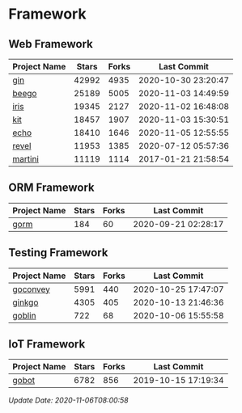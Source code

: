 # Framework

## Web Framework
| Project Name | Stars | Forks | Last Commit |
| ------------ | ----- | ----- | ----------- |
| [gin](https://github.com/gin-gonic/gin) | 42992 | 4935 | 2020-10-30 23:20:47 |
| [beego](https://github.com/astaxie/beego) | 25189 | 5005 | 2020-11-03 14:49:59 |
| [iris](https://github.com/kataras/iris) | 19345 | 2127 | 2020-11-02 16:48:08 |
| [kit](https://github.com/go-kit/kit) | 18457 | 1907 | 2020-11-03 15:30:51 |
| [echo](https://github.com/labstack/echo) | 18410 | 1646 | 2020-11-05 12:55:55 |
| [revel](https://github.com/revel/revel) | 11953 | 1385 | 2020-07-12 05:57:36 |
| [martini](https://github.com/go-martini/martini) | 11119 | 1114 | 2017-01-21 21:58:54 |

## ORM Framework
| Project Name | Stars | Forks | Last Commit |
| ------------ | ----- | ----- | ----------- |
| [gorm](https://github.com/jinzhu/gorm) | 184 | 60 | 2020-09-21 02:28:17 |

## Testing Framework
| Project Name | Stars | Forks | Last Commit |
| ------------ | ----- | ----- | ----------- |
| [goconvey](https://github.com/smartystreets/goconvey) | 5991 | 440 | 2020-10-25 17:47:07 |
| [ginkgo](https://github.com/onsi/ginkgo) | 4305 | 405 | 2020-10-13 21:46:36 |
| [goblin](https://github.com/franela/goblin) | 722 | 68 | 2020-10-06 15:55:58 |

## IoT Framework
| Project Name | Stars | Forks | Last Commit |
| ------------ | ----- | ----- | ----------- |
| [gobot](https://github.com/hybridgroup/gobot) | 6782 | 856 | 2019-10-15 17:19:34 |

*Update Date: 2020-11-06T08:00:58*